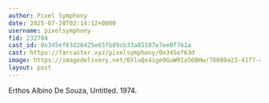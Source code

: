 ```yaml
---
author: Pixel Symphony
date: 2025-07-28T02:14:12+0000
username: pixelsymphony
fid: 232704
cast_id: 0x345ef63d26425e65fb89cb33a85107e7ee0f761a
cast: https://farcaster.xyz/pixelsymphony/0x345ef63d
image: https://imagedelivery.net/BXluQx4ige9GuW0Ia56BHw/78089a23-41f7-4d97-e1e7-e208815c8f00/original
layout: post
---
```

Erthos Albino De Souza, Untitled. 1974.  

<img src='https://imagedelivery.net/BXluQx4ige9GuW0Ia56BHw/78089a23-41f7-4d97-e1e7-e208815c8f00/original' alt='' referrerpolicy='no-referrer'/>